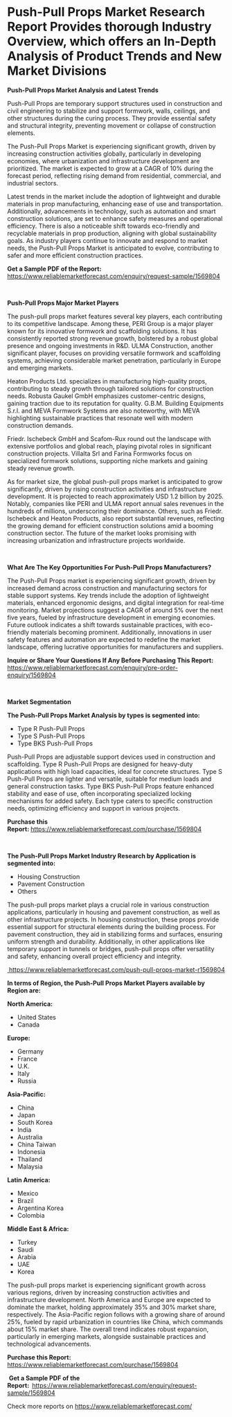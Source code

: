 <p><h1>Push-Pull Props Market Research Report Provides thorough Industry Overview, which offers an In-Depth Analysis of Product Trends and New Market Divisions</h1></p><p><strong>Push-Pull Props Market Analysis and Latest Trends</strong></p>
<p><p>Push-Pull Props are temporary support structures used in construction and civil engineering to stabilize and support formwork, walls, ceilings, and other structures during the curing process. They provide essential safety and structural integrity, preventing movement or collapse of construction elements. </p><p>The Push-Pull Props Market is experiencing significant growth, driven by increasing construction activities globally, particularly in developing economies, where urbanization and infrastructure development are prioritized. The market is expected to grow at a CAGR of 10% during the forecast period, reflecting rising demand from residential, commercial, and industrial sectors. </p><p>Latest trends in the market include the adoption of lightweight and durable materials in prop manufacturing, enhancing ease of use and transportation. Additionally, advancements in technology, such as automation and smart construction solutions, are set to enhance safety measures and operational efficiency. There is also a noticeable shift towards eco-friendly and recyclable materials in prop production, aligning with global sustainability goals. As industry players continue to innovate and respond to market needs, the Push-Pull Props Market is anticipated to evolve, contributing to safer and more efficient construction practices.</p></p>
<p><strong>Get a Sample PDF of the Report:&nbsp;</strong> <a href="https://www.reliablemarketforecast.com/enquiry/request-sample/1569804?utm_campaign=1108&utm_medium=2&utm_source=Github&utm_content=ia&utm_term=29122024&utm_id=push-pull-props">https://www.reliablemarketforecast.com/enquiry/request-sample/1569804</a></p>
<p>&nbsp;</p>
<p><strong>Push-Pull Props Major Market Players</strong></p>
<p><p>The push-pull props market features several key players, each contributing to its competitive landscape. Among these, PERI Group is a major player known for its innovative formwork and scaffolding solutions. It has consistently reported strong revenue growth, bolstered by a robust global presence and ongoing investments in R&D. ULMA Construction, another significant player, focuses on providing versatile formwork and scaffolding systems, achieving considerable market penetration, particularly in Europe and emerging markets. </p><p>Heaton Products Ltd. specializes in manufacturing high-quality props, contributing to steady growth through tailored solutions for construction needs. Robusta Gaukel GmbH emphasizes customer-centric designs, gaining traction due to its reputation for quality. G.B.M. Building Equipments S.r.l. and MEVA Formwork Systems are also noteworthy, with MEVA highlighting sustainable practices that resonate well with modern construction demands.</p><p>Friedr. Ischebeck GmbH and Scafom-Rux round out the landscape with extensive portfolios and global reach, playing pivotal roles in significant construction projects. Villalta Srl and Farina Formworks focus on specialized formwork solutions, supporting niche markets and gaining steady revenue growth.</p><p>As for market size, the global push-pull props market is anticipated to grow significantly, driven by rising construction activities and infrastructure development. It is projected to reach approximately USD 1.2 billion by 2025. Notably, companies like PERI and ULMA report annual sales revenues in the hundreds of millions, underscoring their dominance. Others, such as Friedr. Ischebeck and Heaton Products, also report substantial revenues, reflecting the growing demand for efficient construction solutions amid a booming construction sector. The future of the market looks promising with increasing urbanization and infrastructure projects worldwide.</p></p>
<p>&nbsp;</p>
<p><strong>What Are The Key Opportunities For Push-Pull Props Manufacturers?</strong></p>
<p><p>The Push-Pull Props market is experiencing significant growth, driven by increased demand across construction and manufacturing sectors for stable support systems. Key trends include the adoption of lightweight materials, enhanced ergonomic designs, and digital integration for real-time monitoring. Market projections suggest a CAGR of around 5% over the next five years, fueled by infrastructure development in emerging economies. Future outlook indicates a shift towards sustainable practices, with eco-friendly materials becoming prominent. Additionally, innovations in user safety features and automation are expected to redefine the market landscape, offering lucrative opportunities for manufacturers and suppliers.</p></p>
<p><strong>Inquire or Share Your Questions If Any Before Purchasing This Report:</strong> <a href="https://www.reliablemarketforecast.com/enquiry/pre-order-enquiry/1569804?utm_campaign=1108&utm_medium=2&utm_source=Github&utm_content=ia&utm_term=29122024&utm_id=push-pull-props">https://www.reliablemarketforecast.com/enquiry/pre-order-enquiry/1569804</a></p>
<p>&nbsp;</p>
<p><strong>Market Segmentation</strong></p>
<p><strong>The Push-Pull Props Market Analysis by types is segmented into:</strong></p>
<p><ul><li>Type R Push-Pull Props</li><li>Type S Push-Pull Props</li><li>Type BKS Push-Pull Props</li></ul></p>
<p><p>Push-Pull Props are adjustable support devices used in construction and scaffolding. Type R Push-Pull Props are designed for heavy-duty applications with high load capacities, ideal for concrete structures. Type S Push-Pull Props are lighter and versatile, suitable for medium loads and general construction tasks. Type BKS Push-Pull Props feature enhanced stability and ease of use, often incorporating specialized locking mechanisms for added safety. Each type caters to specific construction needs, optimizing efficiency and support in various projects.</p></p>
<p><strong>Purchase this Report:&nbsp;</strong><a href="https://www.reliablemarketforecast.com/purchase/1569804?utm_campaign=1108&utm_medium=2&utm_source=Github&utm_content=ia&utm_term=29122024&utm_id=push-pull-props">https://www.reliablemarketforecast.com/purchase/1569804</a></p>
<p>&nbsp;</p>
<p><strong>The Push-Pull Props Market Industry Research by Application is segmented into:</strong></p>
<p><ul><li>Housing Construction</li><li>Pavement Construction</li><li>Others</li></ul></p>
<p><p>The push-pull props market plays a crucial role in various construction applications, particularly in housing and pavement construction, as well as other infrastructure projects. In housing construction, these props provide essential support for structural elements during the building process. For pavement construction, they aid in stabilizing forms and surfaces, ensuring uniform strength and durability. Additionally, in other applications like temporary support in tunnels or bridges, push-pull props offer versatility and safety, enhancing overall project efficiency and integrity.</p></p>
<p><a href="https://www.reliablemarketforecast.com/push-pull-props-market-r1569804?utm_campaign=1108&utm_medium=2&utm_source=Github&utm_content=ia&utm_term=29122024&utm_id=push-pull-props">&nbsp;https://www.reliablemarketforecast.com/push-pull-props-market-r1569804</a></p>
<p><strong>In terms of Region, the Push-Pull Props Market Players available by Region are:</strong></p>
<p>
    <p> <strong> North America: </strong>
        <ul>
            <li>United States</li>
            <li>Canada</li>
        </ul>
        </p> 
    <p> <strong> Europe: </strong>
        <ul>
            <li>Germany</li>
            <li>France</li>
            <li>U.K.</li>
            <li>Italy</li>
            <li>Russia</li>
        </ul>
        </p> 
    <p> <strong> Asia-Pacific: </strong>
        <ul>
            <li>China</li>
            <li>Japan</li>
            <li>South Korea</li>
            <li>India</li>
            <li>Australia</li>
            <li>China Taiwan</li>
            <li>Indonesia</li>
            <li>Thailand</li>
            <li>Malaysia</li>
        </ul>
        </p> 
    <p> <strong> Latin America: </strong>
        <ul>
            <li>Mexico</li>
            <li>Brazil</li>
            <li>Argentina Korea</li>
            <li>Colombia</li>
        </ul>
        </p> 
    <p> <strong> Middle East & Africa: </strong>
        <ul>
            <li>Turkey</li>
            <li>Saudi</li>
            <li>Arabia</li>
            <li>UAE</li>
            <li>Korea</li>
        </ul>
    </p>
    </p>
<p><p>The push-pull props market is experiencing significant growth across various regions, driven by increasing construction activities and infrastructure development. North America and Europe are expected to dominate the market, holding approximately 35% and 30% market share, respectively. The Asia-Pacific region follows with a growing share of around 25%, fueled by rapid urbanization in countries like China, which commands about 15% market share. The overall trend indicates robust expansion, particularly in emerging markets, alongside sustainable practices and technological advancements.</p></p>
<p><strong>Purchase this Report: </strong><a href="https://www.reliablemarketforecast.com/purchase/1569804?utm_campaign=1108&utm_medium=2&utm_source=Github&utm_content=ia&utm_term=29122024&utm_id=push-pull-props">https://www.reliablemarketforecast.com/purchase/1569804</a></p>
<p>&nbsp;<strong>Get a Sample PDF of the Report:&nbsp;&nbsp;</strong><a href="https://www.reliablemarketforecast.com/enquiry/request-sample/1569804?utm_campaign=1108&utm_medium=2&utm_source=Github&utm_content=ia&utm_term=29122024&utm_id=push-pull-props">https://www.reliablemarketforecast.com/enquiry/request-sample/1569804</a></p>
<p><strong></strong></p>
<p>Check more reports on <a href="https://www.reliablemarketforecast.com/?utm_campaign=1108&utm_medium=2&utm_source=Github&utm_content=ia&utm_term=29122024&utm_id=push-pull-props">https://www.reliablemarketforecast.com/</a></p>